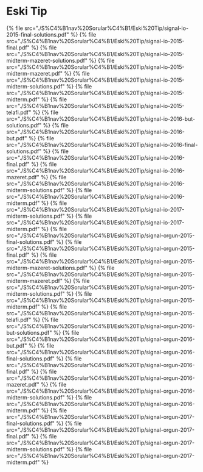 # Eski Tip

<!--Index-->

{% file src="./S%C4%B1nav%20Sorular%C4%B1/Eski%20Tip/signal-io-2015-final-solutions.pdf" %}
{% file src="./S%C4%B1nav%20Sorular%C4%B1/Eski%20Tip/signal-io-2015-final.pdf" %}
{% file src="./S%C4%B1nav%20Sorular%C4%B1/Eski%20Tip/signal-io-2015-midterm-mazeret-solutions.pdf" %}
{% file src="./S%C4%B1nav%20Sorular%C4%B1/Eski%20Tip/signal-io-2015-midterm-mazeret.pdf" %}
{% file src="./S%C4%B1nav%20Sorular%C4%B1/Eski%20Tip/signal-io-2015-midterm-solutions.pdf" %}
{% file src="./S%C4%B1nav%20Sorular%C4%B1/Eski%20Tip/signal-io-2015-midterm.pdf" %}
{% file src="./S%C4%B1nav%20Sorular%C4%B1/Eski%20Tip/signal-io-2015-telafi.pdf" %}
{% file src="./S%C4%B1nav%20Sorular%C4%B1/Eski%20Tip/signal-io-2016-but-solutions.pdf" %}
{% file src="./S%C4%B1nav%20Sorular%C4%B1/Eski%20Tip/signal-io-2016-but.pdf" %}
{% file src="./S%C4%B1nav%20Sorular%C4%B1/Eski%20Tip/signal-io-2016-final-solutions.pdf" %}
{% file src="./S%C4%B1nav%20Sorular%C4%B1/Eski%20Tip/signal-io-2016-final.pdf" %}
{% file src="./S%C4%B1nav%20Sorular%C4%B1/Eski%20Tip/signal-io-2016-mazeret.pdf" %}
{% file src="./S%C4%B1nav%20Sorular%C4%B1/Eski%20Tip/signal-io-2016-midterm-solutions.pdf" %}
{% file src="./S%C4%B1nav%20Sorular%C4%B1/Eski%20Tip/signal-io-2016-midterm.pdf" %}
{% file src="./S%C4%B1nav%20Sorular%C4%B1/Eski%20Tip/signal-io-2017-midterm-solutions.pdf" %}
{% file src="./S%C4%B1nav%20Sorular%C4%B1/Eski%20Tip/signal-io-2017-midterm.pdf" %}
{% file src="./S%C4%B1nav%20Sorular%C4%B1/Eski%20Tip/signal-orgun-2015-final-solutions.pdf" %}
{% file src="./S%C4%B1nav%20Sorular%C4%B1/Eski%20Tip/signal-orgun-2015-final.pdf" %}
{% file src="./S%C4%B1nav%20Sorular%C4%B1/Eski%20Tip/signal-orgun-2015-midterm-mazeret-solutions.pdf" %}
{% file src="./S%C4%B1nav%20Sorular%C4%B1/Eski%20Tip/signal-orgun-2015-midterm-mazeret.pdf" %}
{% file src="./S%C4%B1nav%20Sorular%C4%B1/Eski%20Tip/signal-orgun-2015-midterm-solutions.pdf" %}
{% file src="./S%C4%B1nav%20Sorular%C4%B1/Eski%20Tip/signal-orgun-2015-midterm.pdf" %}
{% file src="./S%C4%B1nav%20Sorular%C4%B1/Eski%20Tip/signal-orgun-2015-telafi.pdf" %}
{% file src="./S%C4%B1nav%20Sorular%C4%B1/Eski%20Tip/signal-orgun-2016-but-solutions.pdf" %}
{% file src="./S%C4%B1nav%20Sorular%C4%B1/Eski%20Tip/signal-orgun-2016-but.pdf" %}
{% file src="./S%C4%B1nav%20Sorular%C4%B1/Eski%20Tip/signal-orgun-2016-final-solutions.pdf" %}
{% file src="./S%C4%B1nav%20Sorular%C4%B1/Eski%20Tip/signal-orgun-2016-final.pdf" %}
{% file src="./S%C4%B1nav%20Sorular%C4%B1/Eski%20Tip/signal-orgun-2016-mazeret.pdf" %}
{% file src="./S%C4%B1nav%20Sorular%C4%B1/Eski%20Tip/signal-orgun-2016-midterm-solutions.pdf" %}
{% file src="./S%C4%B1nav%20Sorular%C4%B1/Eski%20Tip/signal-orgun-2016-midterm.pdf" %}
{% file src="./S%C4%B1nav%20Sorular%C4%B1/Eski%20Tip/signal-orgun-2017-final-solutions.pdf" %}
{% file src="./S%C4%B1nav%20Sorular%C4%B1/Eski%20Tip/signal-orgun-2017-final.pdf" %}
{% file src="./S%C4%B1nav%20Sorular%C4%B1/Eski%20Tip/signal-orgun-2017-midterm-solutions.pdf" %}
{% file src="./S%C4%B1nav%20Sorular%C4%B1/Eski%20Tip/signal-orgun-2017-midterm.pdf" %}

<!--Index-->
